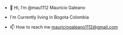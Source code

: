 - 👋 Hi, I’m @mau1112 Mauricio Galeano
- I'm Currently living in Bogota Colombia

- 📫 How to reach me mauriciogaleano1112@gmail.com

<!---
mau1112/mau1112 is a ✨ special ✨ repository because its `README.md` (this file) appears on your GitHub profile.
You can click the Preview link to take a look at your changes.
--->

